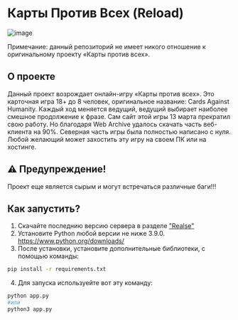 # Карты Против Всех (Reload)

![image](https://github.com/DmitrySenpai/Cardsvs-Reload/assets/2939460/cf9f732e-ecc5-4a97-b85e-75ebfd0ab131)

Примечание: данный репозиторий не имеет никого отношение к оригинальному проекту «Карты против всех».

## О проекте
Данный проект возрождает онлайн-игру «Карты против всех». Это карточная игра 18+ до 8 человек, оригинальное название: Cards Against Humanity. Каждый ход меняется ведущий, ведущий выбирает наиболее смешное продолжение к фразе.
Сам сайт этой игры 13 марта прекратил свою работу. Но благодаря Web Archive удалось скачать часть веб-клиента на 90%. Северная часть игры была полностью написано с нуля. Любой желающий может захостить эту игру на своем ПК или на хостинге.

## ⚠️ **Предупреждение!**
Проект еще является сырым и могут встречаться различные баги!!!


## Как запустить?

1. Скачайте последнию версию сервера в разделе ["Realse"](https://github.com/DmitrySenpai/Cardsvs-Reload/releases)
2. Установите Python любой версии не ниже 3.9.0. https://www.python.org/downloads/
3. После установки, установите дополнительные библиотеки, с помощью команды:
```bash
pip install -r requirements.txt
```
4. Для запуска используейте вот эту команду:
```bash
python app.py
#или
python3 app.py
```